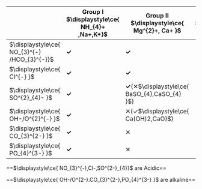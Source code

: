 
|                                              | Group I<br>$\displaystyle\ce{ NH_{4}+ ,Na+,K+}$ | Group II<br>$\displaystyle\ce{ Mg^{2}+, Ca+ }$<br> | Group III<br>$\displaystyle\ce{ Al_{3}+ }$ | TM<br>$\displaystyle\ce{Ag^{2}+,Zn^{2}+,Pb^{2}+}$ |
| -------------------------------------------- | ----------------------------------------------- | -------------------------------------------------- | ------------------------------------------ | ------------------------------------------------- |
| $\displaystyle\ce{ NO_{3}^{-} /HCO_{3}^{-}}$ | **✓**                                           | **✓**                                              | **✓**                                      | **✓**                                             |
| $\displaystyle\ce{ Cl^{-} }$                 | **✓**                                           | **✓**                                              | **✓**                                      | **✓(✕$\displaystyle\ce{ PbCl,AgCl }$)**           |
| $\displaystyle\ce{ SO^{2}_{4}- }$            | **✓**                                           | **✓**(✕$\displaystyle\ce{ BaSO_{4},CaSO_{4} }$)    | **✓**                                      | **✓(✕$\displaystyle\ce{ PbSO_{4},AgSO_{4} }$)**   |
| $\displaystyle\ce{ OH-/O^{2}^{-} }$          | **✓**                                           | ✕(✓$\displaystyle\ce{ Ca(OH)2,CaO}$)               | ✕                                          | ✕                                                 |
| $\displaystyle\ce{ CO_{3}^{2-} }$            | **✓**                                           | ✕                                                  | ✕                                          | ✕                                                 |
| $\displaystyle\ce{ PO_{4}^{3-} }$            | **✓**                                           | ✕                                                  | ✕                                          | ✕                                                 |
==$\displaystyle\ce{ NO_{3}^{-},Cl-,SO^{2-}_{4}}$ are Acidic==

==$\displaystyle\ce{ OH-/O^{2-}.CO_{3}^{2-},PO_{4}^{3-} }$ are alkaline==
